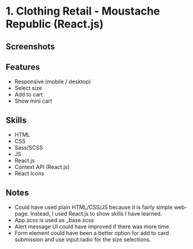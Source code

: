 # 1. Clothing Retail - Moustache Republic (React.js)
## Screenshots

## Features
- Responsive (mobile / desktop)
- Select size
- Add to cart
- Show mini cart

## Skills
- HTML
- CSS
- Sass/SCSS
- JS
- React.js
- Context API (React.js)
- React Icons

## Notes
- Could have used plain HTML/CSS/JS because it is fairly simple web-page. Instead, I used React.js to show skills I have learned.
- App.scss is used as _base.scss
- Alert message UI could have improved if there was more time.
- Form element could have been a better option for add to card submission and use input:radio for the size selections.
